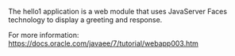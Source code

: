 The hello1 application is a web module that uses JavaServer Faces technology to display a greeting and response.

For more information: https://docs.oracle.com/javaee/7/tutorial/webapp003.htm
